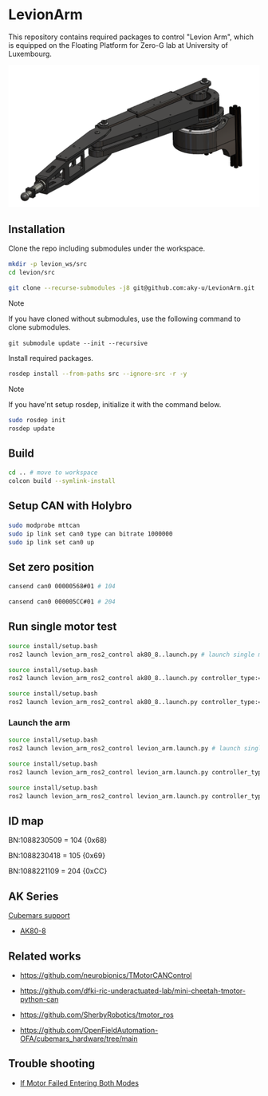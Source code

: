 # LevionArm

This repository contains required packages to control "Levion Arm", which is equipped on the Floating Platform for Zero-G lab at University of Luxembourg.

![arm_image](docs/image/levion.png)

## Installation

Clone the repo including submodules under the workspace.

```bash
mkdir -p levion_ws/src
cd levion/src
```

```bash
git clone --recurse-submodules -j8 git@github.com:aky-u/LevionArm.git
```

> [!NOTE]
> If you have cloned without submodules, use the following command to clone submodules.
>
> `git submodule update --init --recursive`

Install required packages.

```bash
rosdep install --from-paths src --ignore-src -r -y
```

> [!NOTE]
> If you have'nt setup rosdep, initialize it with the command below.
>
> ```bash
> sudo rosdep init
> rosdep update
> ```

## Build

```bash
cd .. # move to workspace
colcon build --symlink-install
```

## Setup CAN with Holybro

```bash
sudo modprobe mttcan
sudo ip link set can0 type can bitrate 1000000
sudo ip link set can0 up
```

## Set zero position

```bash
cansend can0 00000568#01 # 104
```

```bash
cansend can0 000005CC#01 # 204
```

## Run single motor test

```bash
source install/setup.bash
ros2 launch levion_arm_ros2_control ak80_8..launch.py # launch single motor controller with default type = position
```

```bash
source install/setup.bash
ros2 launch levion_arm_ros2_control ak80_8..launch.py controller_type:=forward_velocity_controller # launch velocity controller
```

```bash
source install/setup.bash
ros2 launch levion_arm_ros2_control ak80_8..launch.py controller_type:=forward_effort_controller # launch effort controller
```

### Launch the arm

```bash
source install/setup.bash
ros2 launch levion_arm_ros2_control levion_arm.launch.py # launch single motor controller with default type = position
```

```bash
source install/setup.bash
ros2 launch levion_arm_ros2_control levion_arm.launch.py controller_type:=forward_velocity_controller # launch velocity controller
```

```bash
source install/setup.bash
ros2 launch levion_arm_ros2_control levion_arm.launch.py controller_type:=forward_effort_controller # launch effort controller
```

## ID map

BN:1088230509 = 104 {0x68}

BN:1088230418 = 105 {0x69}

BN:1088221109 = 204 {0xCC}

## AK Series

[Cubemars support](https://www.cubemars.com/article.php?id=261)

- [AK80-8](https://www.cubemars.com/goods-1151-AK80-8.html)

## Related works

- <https://github.com/neurobionics/TMotorCANControl>

- <https://github.com/dfki-ric-underactuated-lab/mini-cheetah-tmotor-python-can>

- <https://github.com/SherbyRobotics/tmotor_ros>

- <https://github.com/OpenFieldAutomation-OFA/cubemars_hardware/tree/main>

## Trouble shooting

- [If Motor Failed Entering Both Modes](https://www.cubemars.com/article-330-If+Motor+Failed+Entering+Both+Modes.html)

<!-- > [!WARNING]
> -->
